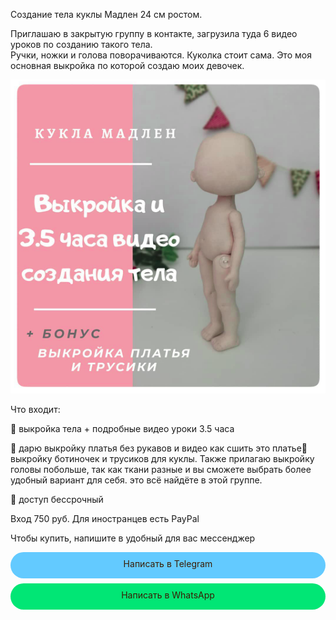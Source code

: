 Создание тела куклы Мадлен 24 см ростом.

Приглашаю в закрытую группу в контакте, загрузила туда 6 видео уроков по созданию такого тела.     
Ручки, ножки и голова поворачиваются. Куколка стоит сама. Это моя основная выкройка по которой создаю моих девочек.   
   
   ![](dolls/videomadlen.png)     
      
Что входит:

🌿 выкройка тела + подробные видео уроки 3.5 часа

🌿 дарю выкройку платья без рукавов и видео как сшить это платье🙂 
выкройку ботиночек и трусиков для куклы.
Также прилагаю выкройку головы побольше, так как ткани разные и вы сможете выбрать более удобный вариант для себя.
это всё найдёте в этой группе.

🌿 доступ бессрочный

Вход 750 руб. 
Для иностранцев есть PayPal

Чтобы купить, напишите в удобный для вас мессенджер   

  <div style="display: block; margin-left: auto;  margin-right: auto"><div onclick="window.open('https://t.me/tomiris_doll');" style="cursor:pointer;border-width:0;border-style:solid;background-color:#63caff;width:100%;text-align:center;color:#3a1d03;-moz-border-radius: 30px;vertical-align: middle;height: 32px;padding-top: 10px;margin-top: 8px;margin-bottom: 8px;
      -webkit-border-radius:50px;">Написать в Telegram</div></div>   
      
 <div style="display: block; margin-left: auto;  margin-right: auto"><div onclick="window.open('https://api.whatsapp.com/send?phone=+79146975970>');" style="cursor:pointer;border-width:0;border-style:solid;background-color:#01e675;width:100%;text-align:center;color:#3a1d03;-moz-border-radius: 30px;vertical-align: middle;height: 32px;padding-top: 10px;margin-top: 8px;margin-bottom: 8px;
      -webkit-border-radius:50px;">Написать в WhatsApp</div></div>
